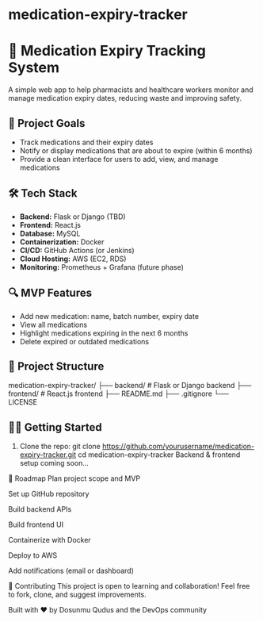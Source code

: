 # medication-expiry-tracker
# 💊 Medication Expiry Tracking System

A simple web app to help pharmacists and healthcare workers monitor and manage medication expiry dates, reducing waste and improving safety.

## 🚀 Project Goals

- Track medications and their expiry dates
- Notify or display medications that are about to expire (within 6 months)
- Provide a clean interface for users to add, view, and manage medications

## 🛠️ Tech Stack

- **Backend:** Flask or Django (TBD)
- **Frontend:** React.js
- **Database:** MySQL
- **Containerization:** Docker
- **CI/CD:** GitHub Actions (or Jenkins)
- **Cloud Hosting:** AWS (EC2, RDS)
- **Monitoring:** Prometheus + Grafana (future phase)

## 🔍 MVP Features

- Add new medication: name, batch number, expiry date
- View all medications
- Highlight medications expiring in the next 6 months
- Delete expired or outdated medications

## 📁 Project Structure

medication-expiry-tracker/ 
├── backend/ # Flask or Django backend 
├── frontend/ # React.js frontend 
├── README.md 
├── .gitignore 
└── LICENSE


## 🧑‍💻 Getting Started

1. Clone the repo:
   git clone https://github.com/yourusername/medication-expiry-tracker.git
   cd medication-expiry-tracker
Backend & frontend setup coming soon...

📌 Roadmap
 Plan project scope and MVP

 Set up GitHub repository

 Build backend APIs

 Build frontend UI

 Containerize with Docker

 Deploy to AWS

 Add notifications (email or dashboard)

🤝 Contributing
This project is open to learning and collaboration! Feel free to fork, clone, and suggest improvements.

Built with ❤️ by Dosunmu Qudus and the DevOps community

